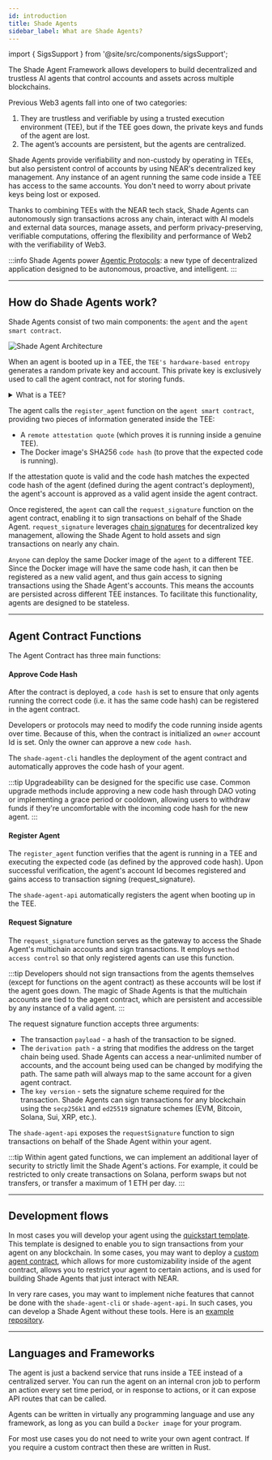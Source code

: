 ```yaml
---
id: introduction
title: Shade Agents
sidebar_label: What are Shade Agents?
---
```


import { SigsSupport } from '@site/src/components/sigsSupport';

The Shade Agent Framework allows developers to build decentralized and trustless AI agents that control accounts and assets across multiple blockchains.

Previous Web3 agents fall into one of two categories:
1. They are trustless and verifiable by using a trusted execution environment (TEE), but if the TEE goes down, the private keys and funds of the agent are lost.
2. The agent’s accounts are persistent, but the agents are centralized.

Shade Agents provide verifiability and non-custody by operating in TEEs, but also persistent control of accounts by using NEAR's decentralized key management. Any instance of an agent running the same code inside a TEE has access to the same accounts. You don't need to worry about private keys being lost or exposed. 

Thanks to combining TEEs with the NEAR tech stack, Shade Agents can autonomously sign transactions across any chain, interact with AI models and external data sources, manage assets, and perform privacy-preserving, verifiable computations, offering the flexibility and performance of Web2 with the verifiability of Web3.

:::info
Shade Agents power [Agentic Protocols](./examples.md#agentic-protocols): a new type of decentralized application designed to be autonomous, proactive, and intelligent.
:::

---

## How do Shade Agents work?

Shade Agents consist of two main components: the `agent` and the `agent smart contract`.

![Shade Agent Architecture](/docs/assets/shade-agents/shade-agent-stack-diagram.png)

When an agent is booted up in a TEE, the `TEE's hardware-based entropy` generates a random private key and account. This private key is exclusively used to call the agent contract, not for storing funds.

<details>

<summary>What is a TEE?</summary>

A trusted execution environment is a secure area of a CPU that runs code in an isolated and protected way. This means we know the expected code is running and its execution is not exposed outside of the enclave. TEEs produce attestations to prove that the code is running within a TEE and that it's running the specified code.

</details>

The agent calls the `register_agent` function on the `agent smart contract`, providing two pieces of information generated inside the TEE:
- A `remote attestation quote` (which proves it is running inside a genuine TEE).
- The Docker image's SHA256 `code hash` (to prove that the expected code is running).

If the attestation quote is valid and the code hash matches the expected code hash of the agent (defined during the agent contract's deployment), the agent's account is approved as a valid agent inside the agent contract.

Once registered, the `agent` can call the `request_signature` function on the agent contract, enabling it to sign transactions on behalf of the Shade Agent. `request_signature` leverages [chain signatures](../../chain-abstraction/chain-signatures.md) for decentralized key management, allowing the Shade Agent to hold assets and sign transactions on nearly any chain.

`Anyone` can deploy the same Docker image of the `agent` to a different TEE. Since the Docker image will have the same code hash, it can then be registered as a new valid agent, and thus gain access to signing transactions using the Shade Agent's accounts. This means the accounts are persisted across different TEE instances. To facilitate this functionality, agents are designed to be stateless.

---

## Agent Contract Functions

The Agent Contract has three main functions:

#### Approve Code Hash

After the contract is deployed, a `code hash` is set to ensure that only agents running the correct code (i.e. it has the same code hash) can be registered in the agent contract.

Developers or protocols may need to modify the code running inside agents over time. Because of this, when the contract is initialized an `owner` account Id is set. Only the owner can approve a new `code hash`.

The `shade-agent-cli` handles the deployment of the agent contract and automatically approves the code hash of your agent.

:::tip
Upgradeability can be designed for the specific use case. Common upgrade methods include approving a new code hash through DAO voting or implementing a grace period or cooldown, allowing users to withdraw funds if they're uncomfortable with the incoming code hash for the new agent.
:::

#### Register Agent

The `register_agent` function verifies that the agent is running in a TEE and executing the expected code (as defined by the approved code hash). Upon successful verification, the agent's account Id becomes registered and gains access to transaction signing (request_signature).

The `shade-agent-api` automatically registers the agent when booting up in the TEE.

#### Request Signature

The `request_signature` function serves as the gateway to access the Shade Agent's multichain accounts and sign transactions. It employs `method access control` so that only registered agents can use this function. 

:::tip
Developers should not sign transactions from the agents themselves (except for functions on the agent contract) as these accounts will be lost if the agent goes down. The magic of Shade Agents is that the multichain accounts are tied to the agent contract, which are persistent and accessible by any instance of a valid agent.
:::

The request signature function accepts three arguments:
- The transaction `payload` - a hash of the transaction to be signed.
- The `derivation path` - a string that modifies the address on the target chain being used. Shade Agents can access a near-unlimited number of accounts, and the account being used can be changed by modifying the path. The same path will always map to the same account for a given agent contract.
- The `key version` - sets the signature scheme required for the transaction. Shade Agents can sign transactions for any blockchain using the `secp256k1` and `ed25519` signature schemes (EVM, Bitcoin, Solana, Sui, XRP, etc.).

The `shade-agent-api` exposes the `requestSignature` function to sign transactions on behalf of the Shade Agent within your agent.

:::tip
Within agent gated functions, we can implement an additional layer of security to strictly limit the Shade Agent's actions. For example, it could be restricted to only create transactions on Solana, perform swaps but not transfers, or transfer a maximum of 1 ETH per day.
:::

---

## Development flows

In most cases you will develop your agent using the [quickstart template](./quickstart/deploying.md). This template is designed to enable you to sign transactions from your agent on any blockchain. In some cases, you may want to deploy a [custom agent contract](./custom-contract.md), which allows for more customizability inside of the agent contract, allows you to restrict your agent to certain actions, and is used for building Shade Agents that just interact with NEAR.

In very rare cases, you may want to implement niche features that cannot be done with the `shade-agent-cli` or `shade-agent-api`. In such cases, you can develop a Shade Agent without these tools. Here is an [example repository](https://github.com/NearDeFi/shade-agent-template). 

---

## Languages and Frameworks

The agent is just a backend service that runs inside a TEE instead of a centralized server. You can run the agent on an internal cron job to perform an action every set time period, or in response to actions, or it can expose API routes that can be called.

Agents can be written in virtually any programming language and use any framework, as long as you can build a `Docker image` for your program.

For most use cases you do not need to write your own agent contract. If you require a custom contract then these are written in Rust.

<SigsSupport />